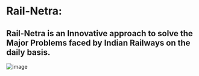 # Rail-Netra: 
Rail-Netra is an Innovative approach to solve the Major Problems faced by Indian Railways on the daily basis. 
---
![image](https://github.com/harsh-kamde/Rail-Netra/assets/105597593/f7c1888f-be66-4ee0-ad33-38f2872834e7)
